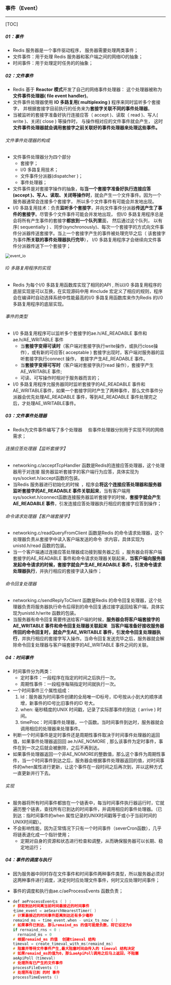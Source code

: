 ### 事件（Event）

------

[TOC]

##### 01：事件

- Redis 服务器是一个事件驱动程序， 服务器需要处理两类事件；
- 文件事件：用于处理 Redis 服务器和客户端之间的网络IO的抽象；
- 时间事件：用于处理定时任务的的抽象；

##### 02：文件事件

- Redis 基于 **Reactor 模式**开发了自己的网络事件处理器： 这个处理器被称为**文件事件处理器( file event handler)**。
- 文件事件处理器使用 **IO 多路复用( multiplexing )** 程序来同时监听多个套接字， 并根据套接字目前执行的任务来为**套接字关联不同的事件处理器**。
- 当被监听的套接字准备好执行连接应答（ accept )、读取（ read )、写人( write )、关闭( close ) 等操作时， 与操作相对应的文件事件就会产生， 这时**文件事件处理器就会调用套接字之前关联好的事件处理器来处理这些事件。**

###### 文件事件处理器的构成

- 文件事件处理器分为四个部分
  -  套接字；
  - I/0 多路复用技术；
  - 文件事件分派器(dispatcher )；
  - 事件处理器；
- 文件事件是对套接字操作的抽象，每**当一个套接字准备好执行连接应答(accept )、写人、读取、关闭等操作时**，就会产生一个文件事件。因为一个服务器通常会连接多个套接字， 所以多个文件事件有可能会并发地出现。
- I/0 多路复用技术：负责**监听多个套接字**，并向文件事件分派器**传送产生了事件的套接字**。尽管多个文件事件可能会并发地出现， 但I/0 多路复用程序总是会将所有产生事件的套接字**都放到一个队列里**面， 然后通过这个队列， 以有序( sequentially ) 、同步(synchronously)、每次一个套接字的方式向文件事件分派器传送套接字。当上一个套接字产生的事件被处理完毕之后（ 该套接字为事件**所关联的事件处理器执行完毕**）， I/0 多路复用程序才会继续向文件事件分派器传送下一个套接字；

<img src="/Users/likang/Code/Git/Middleware/04：Redis/photos/event_io.png" alt="event_io" style="zoom:90%;" />

###### I0 多路复用程序的实现

- Redis 为每个I/0 多路复用函数库实现了相同的API , 所以l/0 多路复用程序的底层实现是可以互换，在实现源码中用 #include 宏定义了相应的规则，程序会在编译时自动选择系统中性能最高的I/0 多路复用函数库来作为Redis 的I/0 多路复用程序的底层实现。

###### 事件的类型

- I/0 多路复用程序可以监听多个套接字的ae.h/AE_READABLE 事件和ae.h/AE_WRITABLE 事件
  - 当**套接字变得可读时**（客户端对套接字执行write操作，或执行close操作），或有新的可应答( acceptable ) 套接字出现时，客户端对服务器的监听套接字执行connect 操作， 套接字产生AE_READABLE 事件。
  - 当**套接字变得可写时**（客户端对套接字执行read 操作），套接字产生AE_WRITABLE 事件;
  - 可读、可写操作时相对于服务器而言的；
- I/0 多路复用程序允服务器同时监听套接字的AE_READABLE 事件和AE_WRITABLE事件，如果一个套接字同时产生了两种事件，那么文件事件分派器会优先处理AE_READABLE 事件，等到AE_READABLE 事件处理完之后，才处理AE_WRITABLE事件。

##### 03：文件事件处理器

- Redis为文件事件编写了多个处理器   些事件处理器分别用于实现不同的网络需求；

###### 连接应答处理器【监听套接字】

- networking.c/acceptTcpHandler 函数是Redis的连接应答处理器，这个处理器用于对连接 服务器监听套接字的客户端行为应答，具体实现为sys/socket.h/accept函数的包装。
- 当Redis 服务器进行初始化的时候 ，程序会**将这个连接应答处理器和服务器监听套接字的AE_READABLE 事件关联起来**，当有客户端用sys/socket.h/connect函数连接服务器监听套接字的时候，**套接字就会产生AE_READABLE 事件**，引发连接应答处理器执行相应的套接字应答到操作；

###### 命令请求处理器【客户端套接字】

- networking.c/readQueryFromClient 函数是Redis 的命令请求处理器，这个处理器负责从套接字中读入客户端发送的命令 求内容，具体实现为unistd.h/read 函数的包装。
- 当一个客户端通过连接应答处理器成功接到服务器之后 ，服务器会将客户端套接字的AE_READABLE 事件和命令请求处理器关联起来，**当客户端向服务器发起命令请求的时候，套接字就会产生AE_READABLE 事件，引发命令请求处理器执行**，并执行相应的套接字读入操作；

###### 命令回复处理器

- networking.c/sendReplyToClient 函数是Redis 的命令回复处理器，这个处理器负责将服务器执行命令后得到的命令回复通过接字返回给客户端，具体实现为unistd.h/write 函数的包装。
- 当服务器有命令回复需要传送给客户端的时候，**服务器会将客户端套接字的AE_WRITABLE 事件和命令回复处理器关联起来  当客户端准备好接收服务器传回的命令回复时，就会产生AE_WRITABLE 事件，引发命令回复处理器执行**，并执行相应的套接字写入操作。当命令回复发送完毕之后，服务器就会解除命令回复处理器与客户端套接字的AE_WRITABLE 事件之间的关联。

##### 04：时间事件

- 时间事件分为两类：
  - 定时事件：一段程序在指定的时间之后执行一次。
  - 周期性事件：一段程序每隔指定时间就执行一次。
- 一个时间事件三个属性组成：
  1. Id：服务器为时间事件创建的全局唯一ID标号，ID号按从小到大的顺序递增，新事件的ID号比旧事件的ID 号大。
  2. when: 毫秒精度的UNIX 时间戳，记录了实际那事件的到达 ( arrive ) 时间。
  3. timeProc：时间事件处理器，一个函数。当时间事件到达时，服务器就会调用相应的处理器来处理事件。
- 判断一个时间事件是定时事件还是周期性事件取决于时间事件处理器的返回值，如果事件处理器返回回 ae.h/AE_NOMORE , 那么该事件为定时事件，事件在到一次之后就会被删除，之后不再到达。
- 如果事件处理器返回一个非AE_NOMORE的整数值，那么这个事件为周期性事件，当一个时间事件到达之后，服务器会根据事件处理器返回的值，对时间事件的when属性进行更新，让这个事件在一段时间之后再次到，并以这种方式一直更新并行下去。

###### 实现

- 服务器将所有时间事件都放在一个链表中，每当时间事件执行器运行时，它就遍历整个链表，查找所有已到达的时间事件，并调用相应的事件处理器。（已到达：指时间事件的when 属性记录的UNIX时间戳等于或小于当前时间的UNIX时间戳）。
- 不会影响性能，因为正常情况下只有一个时间事件（severCron函数），几乎将链表退化成一个指针使用；
  - 定期对自身的资源和状态进行检查和调整，从而确保服务器可以长期、稳定地运行； 


##### 04：事件的调度与执行

- 因为服务器中同时存在文件事件和时间事件两种事件类型，所以服务器必须对这两种事件进行调度，决定何时应处理文件事件，何时又应处理时间事件；

- 事件的调度和执行由ae.c/aeProcessEvents 函数负责；

- ```c++
  def aeProcessEven七s ( ) :
  # 获取到达时间离当前时间最接近的时间事件
  七ime_event = aeSearchNearestTimer( )
  # 计算最接近的时间事件距离到达还有多少毫秒
  remaind_ms = time_event.when - unix_ts_now ( )
  # 如果事件巳到达，那么remaind_ms 的值可能是负数，将它设定为0
  if rernaind_rns < 0 :
  	rernaind_ms = 0
  # 根据remaind_ms 的值  创建timeval 结构
  timeval = create_timeval_with_ms(remaind_ms)
  # 阻塞并等待文件事件产生,最大阻塞时间由传入的 timeval 结构决定
  # 如果remaind_ms的值为0，那么aeApiPoll调用之后马上返回，不阻塞
  aeApiPoll（timeval)
  # 处理所有巳产生的文件事件
  processFileEvents ()
  # 处理所有已到 的时 事件
  processTimeEvents ()
  ```



